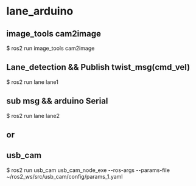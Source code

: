 # lane_arduino


## image_tools cam2image
$ ros2 run image_tools cam2image


## Lane_detection && Publish twist_msg(cmd_vel)
$ ros2 run lane lane1


## sub msg && arduino Serial
$ ros2 run lane lane2


## or


## usb_cam
$ ros2 run usb_cam usb_cam_node_exe --ros-args --params-file ~/ros2_ws/src/usb_cam/config/params_1.yaml
